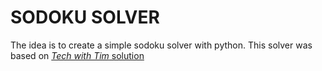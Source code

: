 # SODOKU SOLVER

The idea is to create a simple sodoku solver with python.
This solver was based on [_Tech with Tim_ solution](https://techwithtim.net/tutorials/python-programming/sudoku-solver-backtracking/)
